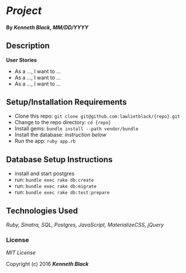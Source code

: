 # _Project_

#### By _**Kenneth Black**, MM/DD/YYYY_

## Description



**User Stories**

* As a ..., I want to ...
* As a ..., I want to ...
* As a ..., I want to ...

## Setup/Installation Requirements

* Clone this repo: `git clone git@github.com:lawlietblack/{repo}.git`
* Change to the repo directory: `cd {repo}`
* Install gems: `bundle install --path vendor/bundle`
* Install the database: *instruction below*
* Run the app: `ruby app.rb`

## Database Setup Instructions

* install and start postgres
* run: `bundle exec rake db:create`
* run: `bundle exec rake db:migrate`
* run: `bundle exec rake db:test:prepare`

## Technologies Used

_Ruby, Sinatra, SQL, Postgres, JavaScript, MaterializeCSS, jQuery_

### License

*MIT License*

Copyright (c) 2016 **_Kenneth Black_**
